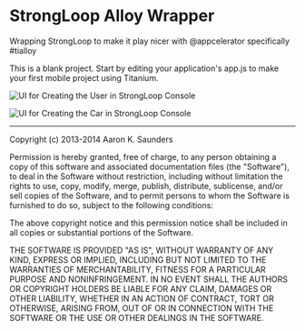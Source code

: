 StrongLoop Alloy Wrapper
===

Wrapping StrongLoop to make it play nicer with @appcelerator specifically #tialloy 

This is a blank project.  Start by editing your application's app.js to 
make your first mobile project using Titanium.


![UI for Creating the User in StrongLoop Console](https://raw.github.com/aaronksaunders/strongloopAlloy/master/readme.images/createtheuser_screenshot.png)


![UI for Creating the Car in StrongLoop Console](https://raw.github.com/aaronksaunders/strongloopAlloy/master/readme.images/createacar_screenshot.png)


----------------------------------
Copyright (c) 2013-2014 Aaron K. Saunders

Permission is hereby granted, free of charge, to any person obtaining a copy
of this software and associated documentation files (the "Software"), to deal
in the Software without restriction, including without limitation the rights
to use, copy, modify, merge, publish, distribute, sublicense, and/or sell
copies of the Software, and to permit persons to whom the Software is
furnished to do so, subject to the following conditions:

The above copyright notice and this permission notice shall be included in
all copies or substantial portions of the Software.

THE SOFTWARE IS PROVIDED "AS IS", WITHOUT WARRANTY OF ANY KIND, EXPRESS OR
IMPLIED, INCLUDING BUT NOT LIMITED TO THE WARRANTIES OF MERCHANTABILITY,
FITNESS FOR A PARTICULAR PURPOSE AND NONINFRINGEMENT. IN NO EVENT SHALL THE
AUTHORS OR COPYRIGHT HOLDERS BE LIABLE FOR ANY CLAIM, DAMAGES OR OTHER
LIABILITY, WHETHER IN AN ACTION OF CONTRACT, TORT OR OTHERWISE, ARISING FROM,
OUT OF OR IN CONNECTION WITH THE SOFTWARE OR THE USE OR OTHER DEALINGS IN
THE SOFTWARE.

